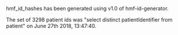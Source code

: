 hmf_id_hashes has been generated using v1.0 of hmf-id-generator.

The set of 3298 patient ids was "select distinct patientIdentifier from patient" on June 27th 2018, 13:47:40.

